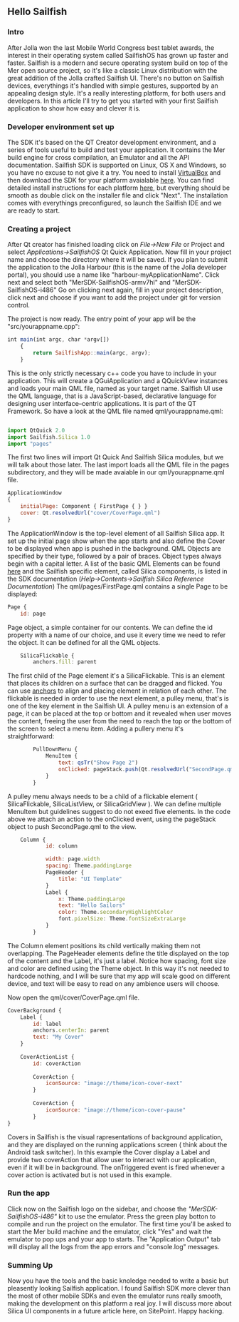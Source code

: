 ## Hello Sailfish
### Intro
After Jolla won the last Mobile World Congress best tablet awards, the interest in their operating system called SailfishOS has grown up faster and faster.
Sailfish is a modern and secure operating system build on top of the Mer open source project, so it's like a classic Linux distribution with the great addition of the Jolla crafted Sailfish UI.
There's no button on Sailfish devices, everythings it's handled with simple gestures, supported by an appealing design style. It's a really interesting platform, for both users and developers.
In this article I'll try to get you started with your first Sailfish application to show how easy and clever it is.

### Developer environment set up
The SDK it's based on the QT Creator development environment, and a series of tools useful to build and test your application. It contains the Mer build engine for cross compilation, an Emulator and all the API documentation.
Sailfish SDK is supported on Linux, OS X and Windows, so you have no excuse to not give it a try.
You need to install [VirtualBox](http://www.virtualbox.org/) and then download the SDK for your platform avaialable [here](https://sailfishos.org/develop/).
You can find detailed install instructions for each platform [here](https://sailfishos.org/develop/sdk-overview/develop-installation-article/), but everything should be smooth as double click on the installer file and click "Next".
The installation comes with everythings preconfigured, so launch the Sailfish IDE and we are ready to start.
    

### Creating a project
After Qt creator has finished loading click on _File→New File_ or Project and select _Applications→SailfishOS_ Qt Quick Application.
Now fill in your project name and choose the directory where it will be saved. If you plan to submit the application to the Jolla Harbour (this is the name of the Jolla developer portal), you should use a name like "harbour-myApplicationName".
Click next and select both "MerSDK-SailfishOS-armv7hl" and "MerSDK-SailfishOS-i486"
Go on clicking next again, fill in your project description, click next and choose if you want to add the project under git for version control.

The project is now ready. The entry point of your app will be the "src/yourappname.cpp":

```javascript
int main(int argc, char *argv[])
	{
		return SailfishApp::main(argc, argv);
	}

```

This is the only strictly necessary c++ code you have to include in your application. This will create a QGuiApplication and a QQuickView instances and loads your main QML file, named as your target name.
Sailfish UI use the QML language, that is a JavaScript-based, declarative language for designing user interface–centric applications. It is part of the QT Framework.
So have a look at the QML file named qml/yourappname.qml:

```javascript

import QtQuick 2.0
import Sailfish.Silica 1.0
import "pages"
```

The first two lines will import Qt Quick And Sailfish Silica modules, but we will talk about those later.
The last import loads all the QML file in the pages subdirectory, and they will be made avaiable in our qml/yourappname.qml file.

```javascript
ApplicationWindow
{
    initialPage: Component { FirstPage { } }
    cover: Qt.resolvedUrl("cover/CoverPage.qml")
}
```

The ApplicationWindow is the top-level element of all Sailfish Silica app. It set up the initial page show when the app starts and also define the Cover to be displayed when app is pushed in the background.
QML Objects are specified by their type, followed by a pair of braces. Object types always begin with a capital letter. A list of the basic QML Elements can be found [here](http://qt.apidoc.info/4.8.5/qmlbasicelements.html) and the Sailfish specific element, called Silica components, is listed in the SDK documentation (_Help→Contents→Sailfish Silica Reference Documentation_) 
The qml/pages/FirstPage.qml contains a single Page to be displayed:

```javascript
Page {
    id: page
```
Page object, a simple container for our contents. We can define the id property with a name of our choice, and use it every time we need to refer the object. It can be defined for all the QML objects.

```javascript
    SilicaFlickable {
        anchors.fill: parent
```


The first child of the Page element it's a SilicaFlickable. This is an element that places its children on a surface that can be dragged and flicked. You can use [anchors](http://doc.qt.io/qt-5/qtquick-positioning-anchors.html) to align and placing element in relation of each other.
The flickable is needed in order to use the next element, a pulley menu, that's is one of the key element in the Sailfish UI. 
A pulley menu is an extension of a page, it can be placed at the top or bottom and it revealed when user moves the content, freeing the user from the need to reach the top or the bottom of the screen to select a menu item. Adding a pullery menu it's straightforward:

```javascript
        PullDownMenu {
            MenuItem {
                text: qsTr("Show Page 2")
                onClicked: pageStack.push(Qt.resolvedUrl("SecondPage.qml"))
            }
        }
```
A pulley menu always needs to be a child of a flickable element ( SilicaFlickable, SilicaListView, or SilicaGridView ). We can define multiple MenuItem but guidelines suggest to do not exeed five elements.
In the code above we attach an action to the onClicked event, using the pageStack object to push SecondPage.qml to the view.

```javascript
	Column {
            id: column

            width: page.width
            spacing: Theme.paddingLarge
            PageHeader {
                title: "UI Template"
            }
            Label { 
                x: Theme.paddingLarge
                text: "Hello Sailors"
                color: Theme.secondaryHighlightColor
                font.pixelSize: Theme.fontSizeExtraLarge
            }
        }
```
The Column element positions its child vertically making them not overlapping. 
The PageHeader elements define the title displayed on the top of the content and the Label, it's just a label.
Notice how spacing, font size and color are defined using the Theme object. In this way it's not needed to hardcode nothing, and I will be sure that my app will scale good on different device, and text will be easy to read on any ambience users will choose. 

Now open the qml/cover/CoverPage.qml file. 

```javascript
CoverBackground {
    Label {
        id: label
        anchors.centerIn: parent
        text: "My Cover"
    }
 
    CoverActionList {
        id: coverAction
        
        CoverAction {
            iconSource: "image://theme/icon-cover-next"
        }
        
        CoverAction {
            iconSource: "image://theme/icon-cover-pause"
        }
}
```

Covers in Sailfish is the visual rapresentations of background application, and they are displayed on the running applications screen ( think about the Android task switcher).
In this example the Cover display a Label and provide two coverAction that allow user to interact with our application, even if it will be in background.
The onTriggered event is fired whenever a cover action is activated but is not used in this example.

### Run the app
Click now on the Sailfish logo on the sidebar, and choose the _"MerSDK-SailfishOS-i486"_ kit to use the emulator.
Press the green play botton to compile and run the project on the emulator.
The first time you'll be asked to start the Mer build machine and the emulator, click "Yes" and wait the emulator to pop ups and your app to starts.
The "Application Output" tab will display all the logs from the app errors and  "console.log" messages.

### Summing Up
Now you have the tools and the basic knoledge needed to write a basic but pleasently looking Sailfish application. 
I found Sailfish SDK more clever than the most of other mobile SDKs and even the emulator runs really smooth, making the development on this platform a real joy.
I will discuss more about Silica UI components in a future article here, on SitePoint.
Happy hacking.

